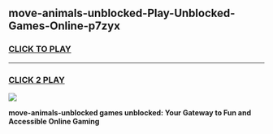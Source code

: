 
## move-animals-unblocked-Play-Unblocked-Games-Online-p7zyx
<h3>
<a href="https://premium76.site?title=move-animals-unblocked&ref=25A">CLICK TO PLAY</a></h3>
<hr>

<h3>
<a href="https://premium76.site?title=move-animals-unblocked&ref=25A">CLICK 2 PLAY</a>
  
</h3>

<a href="https://premium76.site?title=move-animals-unblocked&ref=25A"><img src="https://clearcache.store/games.png"></a>


**move-animals-unblocked games unblocked: Your Gateway to Fun and Accessible Online Gaming**
